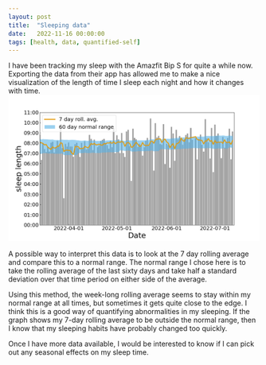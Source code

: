 ```yaml
---
layout: post
title:  "Sleeping data"
date:   2022-11-16 00:00:00
tags: [health, data, quantified-self]
---
```


I have been tracking my sleep with the Amazfit Bip S for quite a while now. Exporting the data from their app has allowed me to make a nice visualization of the length of time I sleep each night and how it changes with time. 
![sleeplength](/assets/sleep_rolling_dates.png)

A possible way to interpret this data is to look at the 7 day rolling average and compare this to a normal range. The normal range I chose here is to take the rolling average of the last sixty days and take half a standard deviation over that time period on either side of the average.

Using this method, the week-long rolling average seems to stay within my normal range at all times, but sometimes it gets quite close to the edge. I think this is a good way of quantifying abnormalities in my sleeping. If the graph shows my 7-day rolling average to be outside the normal range, then I know that my sleeping habits have probably changed too quickly.

Once I have more data available, I would be interested to know if I can pick out any seasonal effects on my sleep time.

